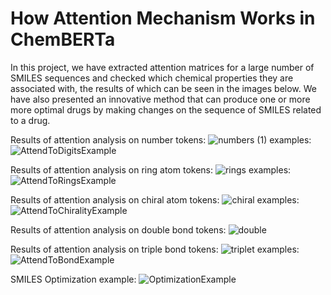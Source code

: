 
# How Attention Mechanism Works in ChemBERTa

In this project, we have extracted attention matrices for a large number of SMILES sequences and checked which chemical properties they are associated with, the results of which can be seen in the images below.
We have also presented an innovative method that can produce one or more more optimal drugs by making changes on the sequence of SMILES related to a drug.

Results of attention analysis on number tokens:
![numbers (1)](https://github.com/SeyedHassanAlavi/Analysis-of-ChemBERTa-attention-matrices/assets/44578859/ec183664-62c5-4c16-9639-a238fe8e6b81)
examples:
![AttendToDigitsExample](https://github.com/SeyedHassanAlavi/Analysis-of-ChemBERTa-attention-matrices/assets/44578859/bb6b7a76-797f-41ef-9a0a-4b1266452eb3)


Results of attention analysis on ring atom tokens:
![rings](https://github.com/SeyedHassanAlavi/Analysis-of-ChemBERTa-attention-matrices/assets/44578859/15a43d90-0dac-4781-9594-954a85bafefe)
examples:
![AttendToRingsExample](https://github.com/SeyedHassanAlavi/Analysis-of-ChemBERTa-attention-matrices/assets/44578859/7eb2f008-f174-4a89-8cc6-cbb52b9a9007)

Results of attention analysis on chiral atom tokens:
![chiral](https://github.com/SeyedHassanAlavi/Analysis-of-ChemBERTa-attention-matrices/assets/44578859/500185f6-1a38-4165-9193-59bf59d0f5ce)
examples:
![AttendToChiralityExample](https://github.com/SeyedHassanAlavi/Analysis-of-ChemBERTa-attention-matrices/assets/44578859/56d03fec-b21d-4a42-a0df-3e9c250a9713)


Results of attention analysis on double bond tokens:
![double](https://github.com/SeyedHassanAlavi/Analysis-of-ChemBERTa-attention-matrices/assets/44578859/31f1e7bb-9e77-4f38-afdd-4c68aeaad09f)

Results of attention analysis on triple bond tokens:
![triplet](https://github.com/SeyedHassanAlavi/Analysis-of-ChemBERTa-attention-matrices/assets/44578859/e6639995-2cdf-4d0d-b216-e8b08acfbca7)
examples:
![AttendToBondExample](https://github.com/SeyedHassanAlavi/Analysis-of-ChemBERTa-attention-matrices/assets/44578859/7e46208b-da1a-4549-a8a0-07fc3eaa7e9c)


SMILES Optimization example:
![OptimizationExample](https://github.com/SeyedHassanAlavi/Analysis-of-ChemBERTa-attention-matrices/assets/44578859/c178f978-88f8-4cea-bd22-fceb79244aef)


